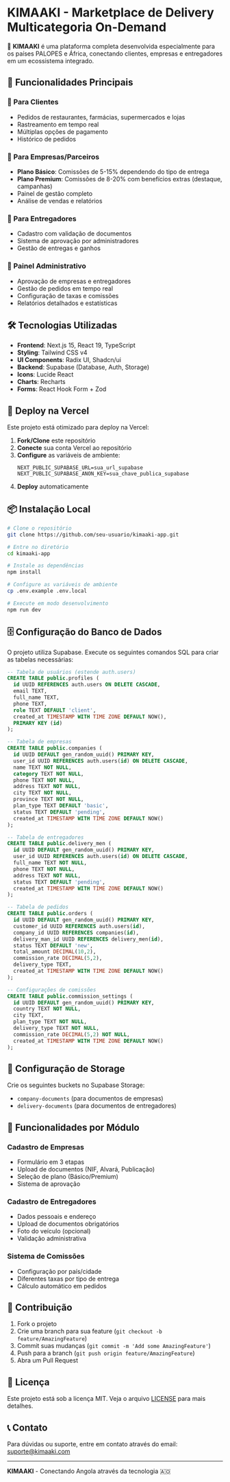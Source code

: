 # KIMAAKI - Marketplace de Delivery Multicategoria On-Demand

🚀 **KIMAAKI** é uma plataforma completa desenvolvida especialmente para os países PALOPES e África, conectando clientes, empresas e entregadores em um ecossistema integrado.

## 🌟 Funcionalidades Principais

### 👥 Para Clientes
- Pedidos de restaurantes, farmácias, supermercados e lojas
- Rastreamento em tempo real
- Múltiplas opções de pagamento
- Histórico de pedidos

### 🏢 Para Empresas/Parceiros
- **Plano Básico**: Comissões de 5-15% dependendo do tipo de entrega
- **Plano Premium**: Comissões de 8-20% com benefícios extras (destaque, campanhas)
- Painel de gestão completo
- Análise de vendas e relatórios

### 🛵 Para Entregadores
- Cadastro com validação de documentos
- Sistema de aprovação por administradores
- Gestão de entregas e ganhos

### 🔧 Painel Administrativo
- Aprovação de empresas e entregadores
- Gestão de pedidos em tempo real
- Configuração de taxas e comissões
- Relatórios detalhados e estatísticas

## 🛠️ Tecnologias Utilizadas

- **Frontend**: Next.js 15, React 19, TypeScript
- **Styling**: Tailwind CSS v4
- **UI Components**: Radix UI, Shadcn/ui
- **Backend**: Supabase (Database, Auth, Storage)
- **Icons**: Lucide React
- **Charts**: Recharts
- **Forms**: React Hook Form + Zod

## 🚀 Deploy na Vercel

Este projeto está otimizado para deploy na Vercel:

1. **Fork/Clone** este repositório
2. **Conecte** sua conta Vercel ao repositório
3. **Configure** as variáveis de ambiente:
   ```
   NEXT_PUBLIC_SUPABASE_URL=sua_url_supabase
   NEXT_PUBLIC_SUPABASE_ANON_KEY=sua_chave_publica_supabase
   ```
4. **Deploy** automaticamente

## 📦 Instalação Local

```bash
# Clone o repositório
git clone https://github.com/seu-usuario/kimaaki-app.git

# Entre no diretório
cd kimaaki-app

# Instale as dependências
npm install

# Configure as variáveis de ambiente
cp .env.example .env.local

# Execute em modo desenvolvimento
npm run dev
```

## 🗄️ Configuração do Banco de Dados

O projeto utiliza Supabase. Execute os seguintes comandos SQL para criar as tabelas necessárias:

```sql
-- Tabela de usuários (estende auth.users)
CREATE TABLE public.profiles (
  id UUID REFERENCES auth.users ON DELETE CASCADE,
  email TEXT,
  full_name TEXT,
  phone TEXT,
  role TEXT DEFAULT 'client',
  created_at TIMESTAMP WITH TIME ZONE DEFAULT NOW(),
  PRIMARY KEY (id)
);

-- Tabela de empresas
CREATE TABLE public.companies (
  id UUID DEFAULT gen_random_uuid() PRIMARY KEY,
  user_id UUID REFERENCES auth.users(id) ON DELETE CASCADE,
  name TEXT NOT NULL,
  category TEXT NOT NULL,
  phone TEXT NOT NULL,
  address TEXT NOT NULL,
  city TEXT NOT NULL,
  province TEXT NOT NULL,
  plan_type TEXT DEFAULT 'basic',
  status TEXT DEFAULT 'pending',
  created_at TIMESTAMP WITH TIME ZONE DEFAULT NOW()
);

-- Tabela de entregadores
CREATE TABLE public.delivery_men (
  id UUID DEFAULT gen_random_uuid() PRIMARY KEY,
  user_id UUID REFERENCES auth.users(id) ON DELETE CASCADE,
  full_name TEXT NOT NULL,
  phone TEXT NOT NULL,
  address TEXT NOT NULL,
  status TEXT DEFAULT 'pending',
  created_at TIMESTAMP WITH TIME ZONE DEFAULT NOW()
);

-- Tabela de pedidos
CREATE TABLE public.orders (
  id UUID DEFAULT gen_random_uuid() PRIMARY KEY,
  customer_id UUID REFERENCES auth.users(id),
  company_id UUID REFERENCES companies(id),
  delivery_man_id UUID REFERENCES delivery_men(id),
  status TEXT DEFAULT 'new',
  total_amount DECIMAL(10,2),
  commission_rate DECIMAL(5,2),
  delivery_type TEXT,
  created_at TIMESTAMP WITH TIME ZONE DEFAULT NOW()
);

-- Configurações de comissões
CREATE TABLE public.commission_settings (
  id UUID DEFAULT gen_random_uuid() PRIMARY KEY,
  country TEXT NOT NULL,
  city TEXT,
  plan_type TEXT NOT NULL,
  delivery_type TEXT NOT NULL,
  commission_rate DECIMAL(5,2) NOT NULL,
  created_at TIMESTAMP WITH TIME ZONE DEFAULT NOW()
);
```

## 🔐 Configuração de Storage

Crie os seguintes buckets no Supabase Storage:
- `company-documents` (para documentos de empresas)
- `delivery-documents` (para documentos de entregadores)

## 📱 Funcionalidades por Módulo

### Cadastro de Empresas
- Formulário em 3 etapas
- Upload de documentos (NIF, Alvará, Publicação)
- Seleção de plano (Básico/Premium)
- Sistema de aprovação

### Cadastro de Entregadores
- Dados pessoais e endereço
- Upload de documentos obrigatórios
- Foto do veículo (opcional)
- Validação administrativa

### Sistema de Comissões
- Configuração por país/cidade
- Diferentes taxas por tipo de entrega
- Cálculo automático em pedidos

## 🤝 Contribuição

1. Fork o projeto
2. Crie uma branch para sua feature (`git checkout -b feature/AmazingFeature`)
3. Commit suas mudanças (`git commit -m 'Add some AmazingFeature'`)
4. Push para a branch (`git push origin feature/AmazingFeature`)
5. Abra um Pull Request

## 📄 Licença

Este projeto está sob a licença MIT. Veja o arquivo [LICENSE](LICENSE) para mais detalhes.

## 📞 Contato

Para dúvidas ou suporte, entre em contato através do email: suporte@kimaaki.com

---

**KIMAAKI** - Conectando Angola através da tecnologia 🇦🇴
